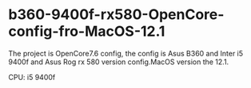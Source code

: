 # b360-9400f-rx580-OpenCore-config-fro-MacOS-12.1
The project is OpenCore7.6 config, the config is Asus B360 and Inter i5 9400f and Asus Rog rx 580 version config.MacOS version the 12.1.

CPU: i5 9400f
